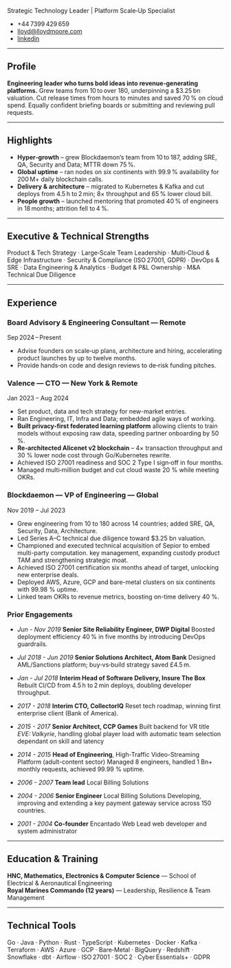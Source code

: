 Strategic Technology Leader | Platform Scale‑Up Specialist

- +44 7399 429 659
- lloyd@lloydmoore.com
- [linkedin](https://linkedin.com/in/moorelloyd)

---

## Profile

**Engineering leader who turns bold ideas into revenue‑generating platforms.** Grew teams from 10 to over 180, underpinning a $3.25 bn valuation. Cut release times from hours to minutes and saved 70 % on cloud spend. Equally confident briefing boards or submitting and reviewing pull requests.

---

## Highlights

- **Hyper‑growth** – grew Blockdaemon’s team from 10 to 187, adding SRE, QA, Security and Data; MTTR down 75 %.
- **Global uptime** – ran nodes on six continents with 99.9 % availability for 200 M+ daily blockchain calls.
- **Delivery & architecture** – migrated to Kubernetes & Kafka and cut deploys from 4.5 h to 2 min; 8× throughput and 65 % lower cloud bill.
- **People growth** – launched mentoring that promoted 40 % of engineers in 18 months; attrition fell to 4 %.

---

## Executive & Technical Strengths

Product & Tech Strategy · Large‑Scale Team Leadership · Multi‑Cloud & Edge Infrastructure · Security & Compliance (ISO 27001, GDPR) · DevOps & SRE · Data Engineering & Analytics · Budget & P&L Ownership · M&A Technical Due Diligence

---

## Experience

### Board Advisory & Engineering Consultant — Remote  
Sep 2024 – Present
- Advise founders on scale‑up plans, architecture and hiring, accelerating product launches by up to twelve months.
- Provide hands‑on code and design reviews to de‑risk funding pitches.

### Valence — CTO — New York & Remote  
Jan 2023 – Aug 2024
- Set product, data and tech strategy for new-market entries.
- Ran Engineering, IT, Infra and Data; embedded agile ways of working.
- **Built privacy-first federated learning platform** allowing clients to train models without exposing raw data, speeding partner onboarding by 50 %.
- **Re‑architected Alicenet v2 blockchain** – 4× transaction throughput and 30 % lower node cost through Go/Kubernetes rewrite.
- Achieved ISO 27001 readiness and SOC 2 Type I sign‑off in four months.
- Managed multi‑million budget and cut cloud waste 20 % while meeting OKRs.

### Blockdaemon — VP of Engineering — Global  
Nov 2019 – Jul 2023
- Grew engineering from 10 to 180 across 14 countries; added SRE, QA, Security, Data, Architecture.
- Led Series A–C technical due diligence toward $3.25 bn valuation.
- Championed and executed technical acquisition of Sepior to embed multi-party computation.
  key management, expanding custody product TAM and strengthening strategic moat.
- Achieved ISO 27001 certification six months ahead of target,
  unlocking new enterprise deals.
- Deployed AWS, Azure, GCP and bare-metal clusters on six continents with 99.98 % uptime.
- Linked team OKRs to revenue metrics, boosting on-time delivery 40 %.

### Prior Engagements

- _Jun - Nov 2019_ **Senior Site Reliability Engineer, DWP Digital**
Boosted deployment efficiency 40 % in five months by introducing DevOps guardrails.

- _Jul 2018 - Jun 2019_ **Senior Solutions Architect, Atom Bank**
Designed AML/Sanctions platform; buy‑vs‑build strategy saved £4.5 m.

- _Jan - Jul 2018_ **Interim Head of Software Delivery, Insure The Box** 
Rebuilt CI/CD from 4.5 h to 2 min deploys, doubling developer throughput.

- _2017 - 2018_ **Interim CTO, CollectorIQ** 
Reset tech roadmap, winning first enterprise client (Bank of America).

- _2015 - 2017_ **Senior Architect, CCP Games** 
Built backend for VR title *EVE: Valkyrie*, handling global player load with automatic team selection dependant on skill and latency

- _2014 - 2015_ **Head of Engineering**, High-Traffic Video-Streaming Platform (adult-content sector)
Managed 8 engineers, handled 1 Bn+ monthly requests, achieved 99.99 % uptime.

- _2006 - 2007_ **Team lead** Local Billing Solutions
- _2004 - 2006_ **Senior Engineer** Local Billing Solutions
Developing, improving and extending a key payment gateway service across 150 countries.

- _2001 - 2004_ **Co-founder** Encantado Web
Lead web developer and system administrator

---

## Education & Training

**HNC, Mathematics, Electronics & Computer Science** — School of Electrical & Aeronautical Engineering  
**Royal Marines Commando (12 years)** — Leadership, Resilience & Team Management

---

## Technical Tools

Go · Java · Python · Rust · TypeScript · Kubernetes · Docker · Kafka · Terraform · AWS · Azure · GCP · Bare‑Metal · BigQuery · Redshift · Snowflake · dbt · Airflow · ISO 27001 · SOC 2 · Cyber Essentials+ · GDPR

